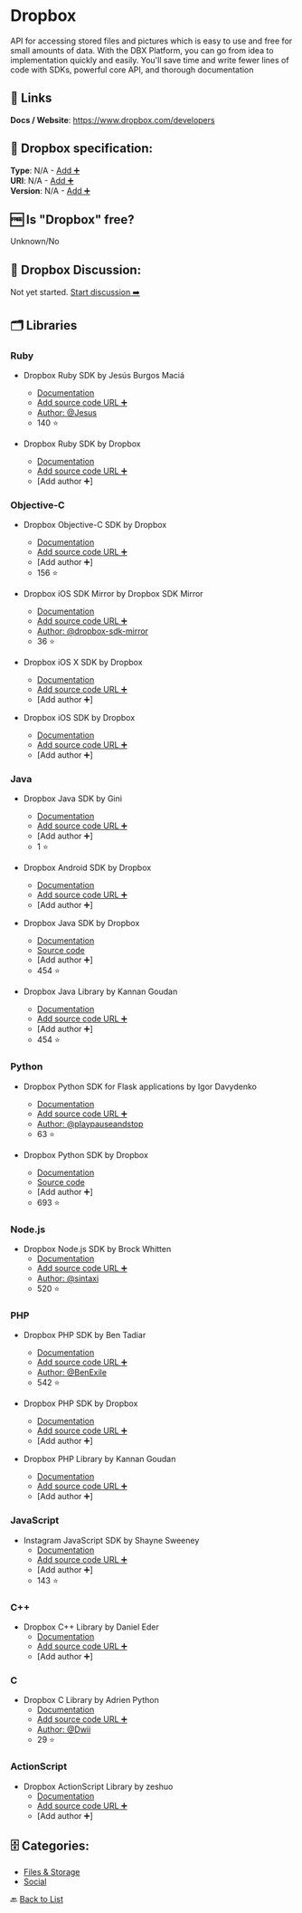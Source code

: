 # Dropbox
API for accessing stored files and pictures which is easy to use and free for small amounts of data. With the DBX Platform, you can go from idea to implementation quickly and easily. You'll save time and write fewer lines of code with SDKs, powerful core API, and thorough documentation

##  🔗 Links
**Docs / Website**: https://www.dropbox.com/developers

## 🧬 Dropbox specification:
**Type**: N/A - [Add ➕](https://github.com/apis-list/apis-list/edit/main/apis-list.yaml)  
**URI**: N/A - [Add ➕](https://github.com/apis-list/apis-list/edit/main/apis-list.yaml)  
**Version**: N/A - [Add ➕](https://github.com/apis-list/apis-list/edit/main/apis-list.yaml)

## 🆓 Is "Dropbox" free?
Unknown/No  

## 💬 Dropbox Discussion:
Not yet started. [Start discussion ➡️](https://github.com/apis-list/apis-list/discussions/new)

## 🗂️ Libraries
### Ruby
- Dropbox Ruby SDK by Jesús Burgos Maciá
    - [Documentation](https://github.com/Jesus/dropbox_api)
    - [Add source code URL ➕]()
    - [Author: @Jesus](https://github.com/Jesus)
    - 140 ⭐

- Dropbox Ruby SDK by Dropbox
    - [Documentation](https://www.dropbox.com/developers/core/sdks/ruby)
    - [Add source code URL ➕]()
    - [Add author ➕]

### Objective-C
- Dropbox Objective-C SDK by Dropbox
    - [Documentation](https://github.com/dropbox/dropbox-sdk-obj-c)
    - [Add source code URL ➕]()
    - [Add author ➕]
    - 156 ⭐

- Dropbox iOS SDK Mirror by Dropbox SDK Mirror
    - [Documentation](https://github.com/dropbox-sdk-mirror/dropbox-sdk-ios)
    - [Add source code URL ➕]()
    - [Author: @dropbox-sdk-mirror](https://github.com/dropbox-sdk-mirror)
    - 36 ⭐

- Dropbox iOS X SDK by Dropbox
    - [Documentation](https://www.dropbox.com/developers/core/sdks/osx)
    - [Add source code URL ➕]()
    - [Add author ➕]

- Dropbox iOS SDK by Dropbox
    - [Documentation](https://www.dropbox.com/developers/core/sdks/ios)
    - [Add source code URL ➕]()
    - [Add author ➕]

### Java
- Dropbox Java SDK by Gini
    - [Documentation](https://github.com/gini/dropbox-java-sdk)
    - [Add source code URL ➕]()
    - [Add author ➕]
    - 1 ⭐

- Dropbox Android SDK by Dropbox
    - [Documentation](https://www.dropbox.com/developers/core/sdks/android)
    - [Add source code URL ➕]()
    - [Add author ➕]

- Dropbox Java SDK by Dropbox
    - [Documentation](https://www.dropbox.com/developers/documentation/java)
    - [Source code](https://github.com/dropbox/dropbox-sdk-java)
    - [Add author ➕]
    - 454 ⭐

-  Dropbox Java Library by Kannan Goudan
    - [Documentation](https://github.com/dropbox/dropbox-sdk-java)
    - [Add source code URL ➕]()
    - [Add author ➕]
    - 454 ⭐

### Python
- Dropbox Python SDK for Flask applications by Igor Davydenko
    - [Documentation](https://github.com/playpauseandstop/Flask-Dropbox)
    - [Add source code URL ➕]()
    - [Author: @playpauseandstop](https://github.com/playpauseandstop)
    - 63 ⭐

- Dropbox Python SDK by Dropbox
    - [Documentation](https://www.dropbox.com/developers/core/sdks/python)
    - [Source code](https://github.com/dropbox/dropbox-sdk-python)
    - [Add author ➕]
    - 693 ⭐

### Node.js
- Dropbox Node.js SDK by Brock Whitten
    - [Documentation](https://github.com/sintaxi/dbox)
    - [Add source code URL ➕]()
    - [Author: @sintaxi](https://github.com/sintaxi)
    - 520 ⭐

### PHP
- Dropbox PHP SDK by Ben Tadiar
    - [Documentation](https://github.com/BenExile/Dropbox)
    - [Add source code URL ➕]()
    - [Author: @BenExile](https://github.com/BenExile)
    - 542 ⭐

- Dropbox PHP SDK by Dropbox
    - [Documentation](https://www.dropbox.com/developers/core/sdks/php)
    - [Add source code URL ➕]()
    - [Add author ➕]

- Dropbox PHP Library by Kannan Goudan
    - [Documentation](https://github.com/dropbox/dropbox-sdk-php)
    - [Add source code URL ➕]()
    - [Add author ➕]

### JavaScript
- Instagram JavaScript SDK by Shayne Sweeney
    - [Documentation](https://github.com/facebookarchive/instagram-javascript-sdk)
    - [Add source code URL ➕]()
    - [Add author ➕]
    - 143 ⭐

### C++
- Dropbox C++ Library by Daniel Eder
    - [Documentation](http://lycis.github.io/QtDropbox/)
    - [Add source code URL ➕]()
    - [Add author ➕]

### C
- Dropbox C Library by Adrien Python
    - [Documentation](https://github.com/Dwii/Dropbox-C)
    - [Add source code URL ➕]()
    - [Author: @Dwii](https://github.com/Dwii)
    - 29 ⭐

### ActionScript
- Dropbox ActionScript Library by zeshuo
    - [Documentation](https://code.google.com/p/dropbox-as3/)
    - [Add source code URL ➕]()
    - [Add author ➕]


## 🗄️ Categories:
- [Files & Storage](https://github.com/apis-list/apis-list#files--storage-)
- [Social](https://github.com/apis-list/apis-list#social-)

🔙  [Back to List](https://github.com/apis-list/apis-list)
